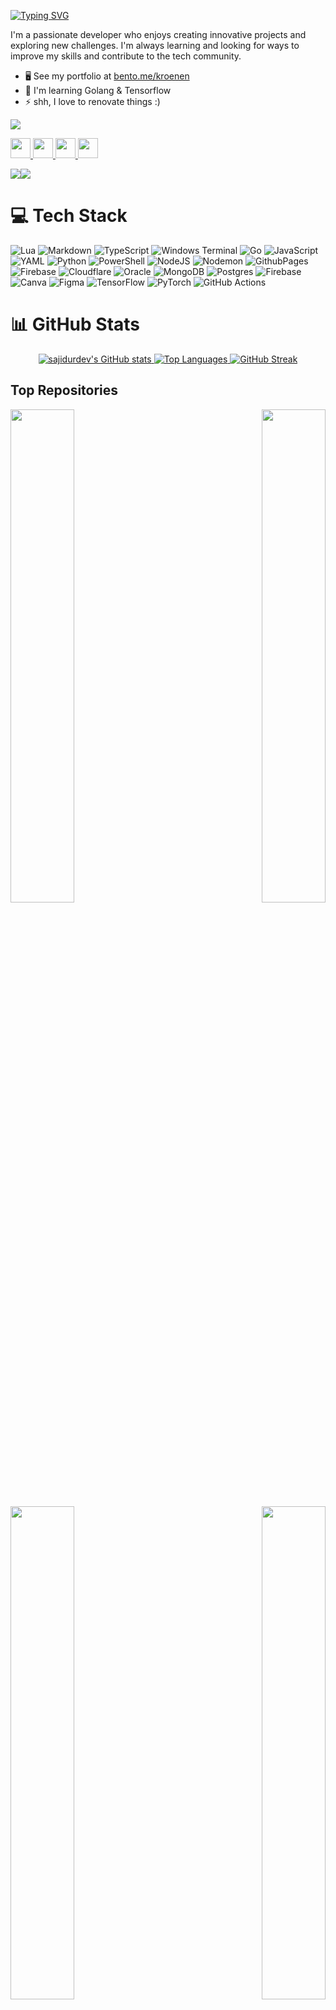 [![Typing SVG](https://readme-typing-svg.demolab.com/?lines=Hi+there+,+I'm+Sajid+👋)](dsc.gg/reliable-support)

I'm a passionate developer who enjoys creating innovative projects and exploring new challenges. I'm always learning and looking for ways to improve my skills and contribute to the tech community.

* 🖥️  See my portfolio at [bento.me/kroenen](http://bento.me/kroenen)
* 🧠  I'm learning Golang & Tensorflow
* ⚡  shh, I love to renovate things :)

![](https://quotes-github-readme.vercel.app/api?type=horizontal&theme=gruvbox)

<p align="left"> <a href="https://discord.com/users/xkroenen" target="_blank" rel="noreferrer"> <picture> <source media="(prefers-color-scheme: dark)" srcset="https://raw.githubusercontent.com/danielcranney/readme-generator/main/public/icons/socials/discord-dark.svg" /> <source media="(prefers-color-scheme: light)" srcset="https://raw.githubusercontent.com/danielcranney/readme-generator/main/public/icons/socials/discord.svg" /> <img src="https://raw.githubusercontent.com/danielcranney/readme-generator/main/public/icons/socials/discord.svg" width="32" height="32" /> </picture> </a> <a href="https://www.github.com/sajidurdev" target="_blank" rel="noreferrer"> <picture> <source media="(prefers-color-scheme: dark)" srcset="https://raw.githubusercontent.com/danielcranney/readme-generator/main/public/icons/socials/github-dark.svg" /> <source media="(prefers-color-scheme: light)" srcset="https://raw.githubusercontent.com/danielcranney/readme-generator/main/public/icons/socials/github.svg" /> <img src="https://raw.githubusercontent.com/danielcranney/readme-generator/main/public/icons/socials/github.svg" width="32" height="32" /> </picture> </a> <a href="https://www.linkedin.com/in/sajidur-rahman-2380522b5" target="_blank" rel="noreferrer"> <picture> <source media="(prefers-color-scheme: dark)" srcset="https://raw.githubusercontent.com/danielcranney/readme-generator/main/public/icons/socials/linkedin-dark.svg" /> <source media="(prefers-color-scheme: light)" srcset="https://raw.githubusercontent.com/danielcranney/readme-generator/main/public/icons/socials/linkedin.svg" /> <img src="https://raw.githubusercontent.com/danielcranney/readme-generator/main/public/icons/socials/linkedin.svg" width="32" height="32" /> </picture> </a> <a href="https://www.x.com/_Sajidur" target="_blank" rel="noreferrer"> <picture> <source media="(prefers-color-scheme: dark)" srcset="https://raw.githubusercontent.com/danielcranney/readme-generator/main/public/icons/socials/twitter-dark.svg" /> <source media="(prefers-color-scheme: light)" srcset="https://raw.githubusercontent.com/danielcranney/readme-generator/main/public/icons/socials/twitter.svg" /> <img src="https://raw.githubusercontent.com/danielcranney/readme-generator/main/public/icons/socials/twitter.svg" width="32" height="32" /> </picture> </a></p>

<a href="https://www.github.com/sajidurdev" target="_blank" rel="noreferrer"><img
src="https://img.shields.io/github/followers/sajidurdev?logo=github&style=for-the-badge&color=3382ed&labelColor=171717" /></a><a href="https://www.x.com/_Sajidur" target="_blank" rel="noreferrer"><img
src="https://img.shields.io/twitter/follow/_Sajidur?logo=twitter&style=for-the-badge&color=3382ed&labelColor=171717"
/></a>

# 💻 Tech Stack
![Lua](https://img.shields.io/badge/lua-%232C2D72.svg?style=for-the-badge&logo=lua&logoColor=white) ![Markdown](https://img.shields.io/badge/markdown-%23000000.svg?style=for-the-badge&logo=markdown&logoColor=white) ![TypeScript](https://img.shields.io/badge/typescript-%23007ACC.svg?style=for-the-badge&logo=typescript&logoColor=white) ![Windows Terminal](https://img.shields.io/badge/Windows%20Terminal-%234D4D4D.svg?style=for-the-badge&logo=windows-terminal&logoColor=white) ![Go](https://img.shields.io/badge/go-%2300ADD8.svg?style=for-the-badge&logo=go&logoColor=white) ![JavaScript](https://img.shields.io/badge/javascript-%23323330.svg?style=for-the-badge&logo=javascript&logoColor=%23F7DF1E) ![YAML](https://img.shields.io/badge/yaml-%23ffffff.svg?style=for-the-badge&logo=yaml&logoColor=151515) ![Python](https://img.shields.io/badge/python-3670A0?style=for-the-badge&logo=python&logoColor=ffdd54) ![PowerShell](https://img.shields.io/badge/PowerShell-%235391FE.svg?style=for-the-badge&logo=powershell&logoColor=white) ![NodeJS](https://img.shields.io/badge/node.js-6DA55F?style=for-the-badge&logo=node.js&logoColor=white) ![Nodemon](https://img.shields.io/badge/NODEMON-%23323330.svg?style=for-the-badge&logo=nodemon&logoColor=%BBDEAD) ![GithubPages](https://img.shields.io/badge/github%20pages-121013?style=for-the-badge&logo=github&logoColor=white) ![Firebase](https://img.shields.io/badge/firebase-%23039BE5.svg?style=for-the-badge&logo=firebase) ![Cloudflare](https://img.shields.io/badge/Cloudflare-F38020?style=for-the-badge&logo=Cloudflare&logoColor=white) ![Oracle](https://img.shields.io/badge/Oracle-F80000?style=for-the-badge&logo=oracle&logoColor=white) ![MongoDB](https://img.shields.io/badge/MongoDB-%234ea94b.svg?style=for-the-badge&logo=mongodb&logoColor=white) ![Postgres](https://img.shields.io/badge/postgres-%23316192.svg?style=for-the-badge&logo=postgresql&logoColor=white) ![Firebase](https://img.shields.io/badge/firebase-a08021?style=for-the-badge&logo=firebase&logoColor=ffcd34) ![Canva](https://img.shields.io/badge/Canva-%2300C4CC.svg?style=for-the-badge&logo=Canva&logoColor=white) ![Figma](https://img.shields.io/badge/figma-%23F24E1E.svg?style=for-the-badge&logo=figma&logoColor=white) ![TensorFlow](https://img.shields.io/badge/TensorFlow-%23FF6F00.svg?style=for-the-badge&logo=TensorFlow&logoColor=white) ![PyTorch](https://img.shields.io/badge/PyTorch-%23EE4C2C.svg?style=for-the-badge&logo=PyTorch&logoColor=white) ![GitHub Actions](https://img.shields.io/badge/github%20actions-%232671E5.svg?style=for-the-badge&logo=githubactions&logoColor=white)

# 📊 GitHub Stats
<div align="center">
    <a href="http://www.github.com/sajidurdev">
        <img src="https://github-readme-stats.vercel.app/api?username=sajidurdev&show_icons=true&hide=issues,&count_private=true&title_color=3382ed&text_color=ffffff&icon_color=3382ed&bg_color=171717&hide_border=true&show_icons=true" alt="sajidurdev's GitHub stats" />
    </a>
    <a href="https://github.com/sajidurdev">
        <img src="https://github-readme-stats.vercel.app/api/top-langs/?username=sajidurdev&langs_count=10&title_color=3382ed&text_color=ffffff&icon_color=3382ed&bg_color=171717&hide_border=true&locale=en&custom_title=Top%20Languages" alt="Top Languages" />
    </a>
    <a href="http://www.github.com/sajidurdev">
        <img src="https://github-readme-streak-stats.herokuapp.com/?user=sajidurdev&stroke=ffffff&background=171717&ring=3382ed&fire=3382ed&currStreakNum=ffffff&currStreakLabel=3382ed&sideNums=ffffff&sideLabels=ffffff&dates=ffffff&hide_border=true" alt="GitHub Streak" />
    </a>
</div>

## Top Repositories

<div width="100%" align="center"><a href="https://github.com/sajidurdev/discord.js-anticrash" align="left"><img align="left" width="45%" src="https://github-readme-stats.vercel.app/api/pin/?username=sajidurdev&repo=discord.js-anticrash&title_color=3382ed&text_color=ffffff&icon_color=3382ed&bg_color=171717&hide_border=true&locale=en" /></a><a href="https://github.com/sajidurdev/Chronify" align="right"><img align="right" width="45%" src="https://github-readme-stats.vercel.app/api/pin/?username=sajidurdev&repo=Chronify&title_color=3382ed&text_color=ffffff&icon_color=3382ed&bg_color=171717&hide_border=true&locale=en" /></a></div>
<div width="100%" align="center"><a href="https://github.com/sajidurdev/ByteSizes" align="left"><img align="left" width="45%" src="https://github-readme-stats.vercel.app/api/pin/?username=sajidurdev&repo=ByteSizes&title_color=3382ed&text_color=ffffff&icon_color=3382ed&bg_color=171717&hide_border=true&locale=en" /></a><a href="https://github.com/sajidurdev/discord-autoresponder" align="right"><img align="right" width="45%" src="https://github-readme-stats.vercel.app/api/pin/?username=sajidurdev&repo=discord-autoresponder&title_color=3382ed&text_color=ffffff&icon_color=3382ed&bg_color=171717&hide_border=true&locale=en" /></a></div>
